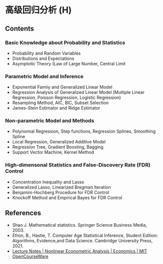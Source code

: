 # 高级回归分析 (H)

## Contents

### Basic Knowledge about Probability and Statistics

* Probability and Random Variables
* Distributions and Expectations
* Asymptotic Theory (Law of Large Number, Central Limit

### Parametric Model and Inference

* Exponential Famiiy and Generalized Linear Model
* Regression Analysis of Generalized Linear Model (Multiple Linear Regression, Poisson Regression, Logistic Regression)
* Resampling Method, AIC, BIC, Subset Selection
* James-Stein Estimator and Ridge Estimator

### Non-parametric Model and Methods

* Polynomial Regression, Step functions, Regression Splines, Smoothing Spline
* Local Regression, Generalized Additive Model
* Regression Tree, Gradient Boosting, Bagging
* Support Vector Machine, Kernel Method

### High-dimensonal Statistics and False-Discovery Rate (FDR) Control

* Concentration Inequality and Lasso
* Generalized Lasso, Linearized Bregman Iteration
* Benjamini-Hochberg Procedure for FDR Control
* Knockoff Method and Empirical Bayes for FDR Control

## References

* Shao J. Mathematical statistics.  Springer Science  Business Media, 2003.
* Efron,  B.,   Hastie,  T. Computer Age Statistical Inference,  Student Edition:  Algorithms,  Evidence,and Data Science.  Cambridge University Press, 2021.
* [Lecture Notes | Nonlinear Econometric Analysis | Economics | MIT OpenCourseWare](https://ocw.mit.edu/courses/14-385-nonlinear-econometric-analysis-fall-2007/pages/lecture-notes/)
